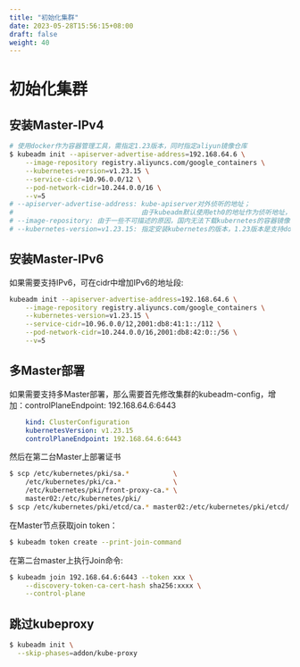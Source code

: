 ```yaml
---
title: "初始化集群"
date: 2023-05-28T15:56:15+08:00
draft: false
weight: 40
---
```


# 初始化集群

## 安装Master-IPv4

```bash
# 使用docker作为容器管理工具，需指定1.23版本，同时指定aliyun镜像仓库
$ kubeadm init --apiserver-advertise-address=192.168.64.6 \
    --image-repository registry.aliyuncs.com/google_containers \
    --kubernetes-version=v1.23.15 \
    --service-cidr=10.96.0.0/12 \
    --pod-network-cidr=10.244.0.0/16 \
    --v=5
# --apiserver-advertise-address: kube-apiserver对外侦听的地址；
#                                由于kubeadm默认使用eth0的地址作为侦听地址，在某些情况下不适用
# --image-repository: 由于一些不可描述的原因，国内无法下载kubernetes的容器镜像，这里使用阿里云的镜像仓库
# --kubernetes-version=v1.23.15: 指定安装kubernetes的版本，1.23版本是支持docker作为容器支持的
```

## 安装Master-IPv6

如果需要支持IPv6，可在cidr中增加IPv6的地址段:

```bash
kubeadm init --apiserver-advertise-address=192.168.64.6 \
    --image-repository registry.aliyuncs.com/google_containers \
    --kubernetes-version=v1.23.15 \
    --service-cidr=10.96.0.0/12,2001:db8:41:1::/112 \
    --pod-network-cidr=10.244.0.0/16,2001:db8:42:0::/56 \
    --v=5
```

## 多Master部署

如果需要支持多Master部署，那么需要首先修改集群的kubeadm-config，增加：controlPlaneEndpoint: 192.168.64.6:6443

```yaml
    kind: ClusterConfiguration
    kubernetesVersion: v1.23.15
    controlPlaneEndpoint: 192.168.64.6:6443
```

然后在第二台Master上部署证书

```bash
$ scp /etc/kubernetes/pki/sa.*           \
    /etc/kubernetes/pki/ca.*             \
    /etc/kubernetes/pki/front-proxy-ca.* \
    master02:/etc/kubernetes/pki/
$ scp /etc/kubernetes/pki/etcd/ca.* master02:/etc/kubernetes/pki/etcd/
```

在Master节点获取join token：
```bash
$ kubeadm token create --print-join-command
```

在第二台master上执行Join命令:

```bash
$ kubeadm join 192.168.64.6:6443 --token xxx \
    --discovery-token-ca-cert-hash sha256:xxxx \
    --control-plane 
```

## 跳过kubeproxy

```bash
$ kubeadm init \
  --skip-phases=addon/kube-proxy
```